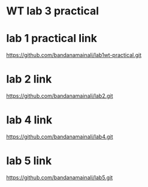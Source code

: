  # WT lab 3 practical
 
 # lab 1 practical link
 https://github.com/bandanamainali/lab1wt-practical.git

#  lab 2 link
https://github.com/bandanamainali/lab2.git

# lab 4 link
https://github.com/bandanamainali/lab4.git

# lab 5 link
https://github.com/bandanamainali/lab5.git
